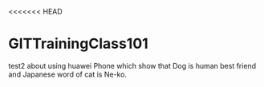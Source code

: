 <<<<<<< HEAD
# GITTrainingClass101
test2 about using huawei Phone which show that Dog is human best friend and Japanese word of cat is Ne-ko.



